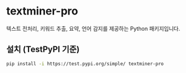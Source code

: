 # textminer-pro

텍스트 전처리, 키워드 추출, 요약, 언어 감지를 제공하는 Python 패키지입니다.

## 설치 (TestPyPI 기준)

```bash
pip install -i https://test.pypi.org/simple/ textminer-pro
